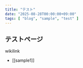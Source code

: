 ```yaml
---
title: "テスト"
date: "2025-08-28T00:00:00+09:00"
tags: [ "blog", "sample", "test" ]
---
```


## テストページ

wikilink

- [[sample1]]
